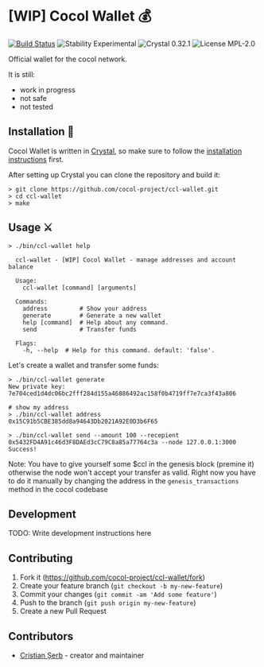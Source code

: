 # [WIP] Cocol Wallet 💰

[![Build Status](https://img.shields.io/github/workflow/status/cocol-project/ccl-wallet/weekly)](https://github.com/cocol-project/ccl-wallet/actions) ![Stability Experimental](https://img.shields.io/badge/Stability-Experimental-orange.svg?style=flat-square) ![Crystal 0.32.1](https://img.shields.io/badge/Crystal-0.32.1-blue.svg?style=flat-square&link=https://crystal-lang.org&link=https://crystal-lang.org/api/0.32.1/) ![License MPL-2.0](https://img.shields.io/badge/License-MPL--2.0-green.svg?style=flat-square)

Official wallet for the cocol network.

It is still:
- work in progress
- not safe
- not tested


## Installation 🏹

Cocol Wallet is written in [Crystal](https://crystal-lang.org/), so make sure to follow the [installation instructions](https://crystal-lang.org/reference/installation/) first.

After setting up Crystal you can clone the repository and build it:
```shell
> git clone https://github.com/cocol-project/ccl-wallet.git
> cd ccl-wallet
> make
```

## Usage ⚔

```shell
> ./bin/ccl-wallet help

  ccl-wallet - [WIP] Cocol Wallet - manage addresses and account balance

  Usage:
    ccl-wallet [command] [arguments]

  Commands:
    address         # Show your address
    generate        # Generate a new wallet
    help [command]  # Help about any command.
    send            # Transfer funds

  Flags:
    -h, --help  # Help for this command. default: 'false'.
```

Let's create a wallet and transfer some funds:

``` shell
> ./bin/ccl-wallet generate
New private key: 7e704ced1d4dc06bc2fff284d155a46886492ac158f0b4719ff7e7ca3f43a806

# show my address
> ./bin/ccl-wallet address
0x15C91b5CBE385dd8a94643Db2021A92E0D3b6F65

> ./bin/ccl-wallet send --amount 100 --recepient 0x5432FD4A91c46d3F8DAEd3cC79C8a85a77764c3a --node 127.0.0.1:3000
Success!
```

Note: You have to give yourself some $ccl in the genesis block (premine it)
otherwise the node won't accept your transfer as valid. Right now you have to do
it manually by changing the address in the `genesis_transactions` method in the
cocol codebase

## Development

TODO: Write development instructions here

## Contributing

1. Fork it (<https://github.com/cocol-project/ccl-wallet/fork>)
2. Create your feature branch (`git checkout -b my-new-feature`)
3. Commit your changes (`git commit -am 'Add some feature'`)
4. Push to the branch (`git push origin my-new-feature`)
5. Create a new Pull Request

## Contributors

- [Cristian Șerb](https://github.com/cserb) - creator and maintainer
